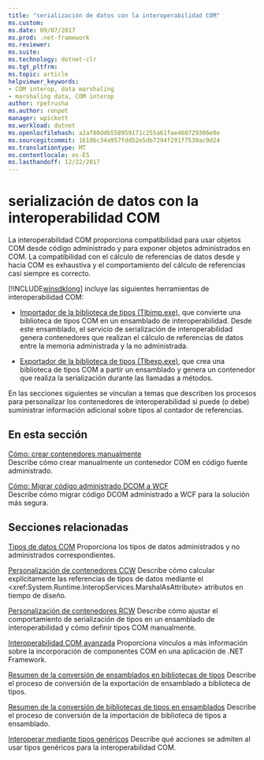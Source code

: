 ```yaml
---
title: "serialización de datos con la interoperabilidad COM"
ms.custom: 
ms.date: 09/07/2017
ms.prod: .net-framework
ms.reviewer: 
ms.suite: 
ms.technology: dotnet-clr
ms.tgt_pltfrm: 
ms.topic: article
helpviewer_keywords:
- COM interop, data marshaling
- marshaling data, COM interop
author: rpetrusha
ms.author: ronpet
manager: wpickett
ms.workload: dotnet
ms.openlocfilehash: a2af80ddb558959171c255a61fae460729306e0e
ms.sourcegitcommit: 16186c34a957fdd52e5db7294f291f7530ac9d24
ms.translationtype: MT
ms.contentlocale: es-ES
ms.lasthandoff: 12/22/2017
---
```

# <a name="marshaling-data-with-com-interop"></a>serialización de datos con la interoperabilidad COM
La interoperabilidad COM proporciona compatibilidad para usar objetos COM desde código administrado y para exponer objetos administrados en COM. La compatibilidad con el cálculo de referencias de datos desde y hacia COM es exhaustiva y el comportamiento del cálculo de referencias casi siempre es correcto.  
  
 [!INCLUDE[winsdklong](../../../includes/winsdklong-md.md)] incluye las siguientes herramientas de interoperabilidad COM:  
  
-   [Importador de la biblioteca de tipos (Tlbimp.exe)](../../../docs/framework/tools/tlbimp-exe-type-library-importer.md), que convierte una biblioteca de tipos COM en un ensamblado de interoperabilidad. Desde este ensamblado, el servicio de serialización de interoperabilidad genera contenedores que realizan el cálculo de referencias de datos entre la memoria administrada y la no administrada.  
  
-   [Exportador de la biblioteca de tipos (Tlbexp.exe)](../../../docs/framework/tools/tlbexp-exe-type-library-exporter.md), que crea una biblioteca de tipos COM a partir un ensamblado y genera un contenedor que realiza la serialización durante las llamadas a métodos.  
  
 En las secciones siguientes se vinculan a temas que describen los procesos para personalizar los contenedores de interoperabilidad si puede (o debe) suministrar información adicional sobre tipos al contador de referencias.  
  
## <a name="in-this-section"></a>En esta sección  
[Cómo: crear contenedores manualmente](how-to-create-wrappers-manually.md)   
Describe cómo crear manualmente un contenedor COM en código fuente administrado. 
 
 [Cómo: Migrar código administrado DCOM a WCF](../../../docs/framework/interop/how-to-migrate-managed-code-dcom-to-wcf.md)  
 Describe cómo migrar código DCOM administrado a WCF para la solución más segura.  
  
## <a name="related-sections"></a>Secciones relacionadas  
 [Tipos de datos COM](https://msdn.microsoft.com/en-us/library/sak564ww(v=vs.100).aspx)  
 Proporciona los tipos de datos administrados y no administrados correspondientes.  
  
 [Personalización de contenedores CCW](https://msdn.microsoft.com/en-us/library/3bwc828w(v=vs.100).aspx)  
 Describe cómo calcular explícitamente las referencias de tipos de datos mediante el <xref:System.Runtime.InteropServices.MarshalAsAttribute> atributos en tiempo de diseño.  
  
 [Personalización de contenedores RCW](https://msdn.microsoft.com/en-us/library/e753eftz(v=vs.100).aspx)  
 Describe cómo ajustar el comportamiento de serialización de tipos en un ensamblado de interoperabilidad y cómo definir tipos COM manualmente.  
  
 [Interoperabilidad COM avanzada](https://msdn.microsoft.com/en-us/library/bd9cdfyx(v=vs.100).aspx)  
 Proporciona vínculos a más información sobre la incorporación de componentes COM en una aplicación de .NET Framework.  
  
 [Resumen de la conversión de ensamblados en bibliotecas de tipos](https://msdn.microsoft.com/en-us/library/xk1120c3(v=vs.100).aspx)  
 Describe el proceso de conversión de la exportación de ensamblado a biblioteca de tipos.  
  
 [Resumen de la conversión de bibliotecas de tipos en ensamblados](https://msdn.microsoft.com/en-us/library/k83zzh38(v=vs.100).aspx)  
 Describe el proceso de conversión de la importación de biblioteca de tipos a ensamblado.  
  
 [Interoperar mediante tipos genéricos](https://msdn.microsoft.com/en-us/library/ms229590(v=vs.100).aspx)  
 Describe qué acciones se admiten al usar tipos genéricos para la interoperabilidad COM.

